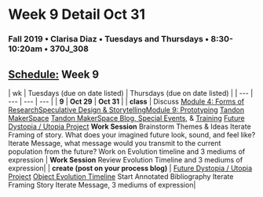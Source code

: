 # Week 9 Detail Oct 31

### Fall 2019 • Clarisa Diaz • Tuesdays and Thursdays • 8:30-10:20am • 370J_308

## [Schedule:](./) Week 9

| wk | Tuesdays \(due on date listed\) | Thursdays \(due on date listed\) |
| --- | --- | --- | --- |
| **9** | **Oct 29** | **Oct 31** |
| **class** | Discuss  [Module 4: Forms of Research](http://teaching.polishedsolid.com/ip/mod4/content/index.html)[Speculative Design & Storytelling](https://extrapolationfactory.com/Homepage)[Module 9: Prototyping](http://teaching.polishedsolid.com/ip/mod9/content/index.html) [Tandon MakerSpace](http://engineering.nyu.edu/life/student-resources/makerspace) [Tandon MakerSpace Blog, Special Events](https://wp.nyu.edu/makerspace/), & [Training](https://wp.nyu.edu/makerspace/training-calendar)  [Future Dystopia / Utopia Project](future-dystopia-utopia-project.md) **Work Session** Brainstorm Themes & Ideas Iterate Framing of story. What does your imagined future look, sound, and feel like?  Iterate Message, what message would you transmit to the current population from the future?  Work on Evolution timeline and 3 mediums of expression   |  **Work Session** Review Evolution Timeline and 3 mediums of expression|
| **create \(post on your process blog\)** |  [Future Dystopia / Utopia Project](future-dystopia-utopia-project.md) [Object Evolution Timeline](evolution-timeline.md) Start Annotated Bibliography Iterate Framing Story Iterate Message, 3 mediums of expression| 

